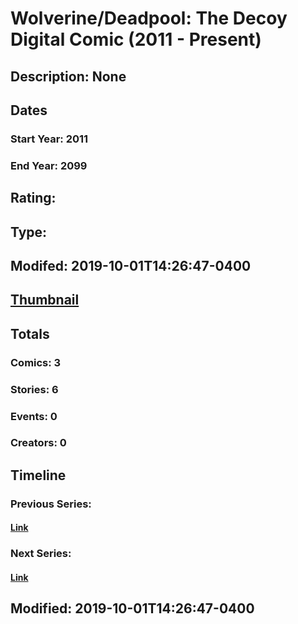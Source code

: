 # Wolverine/Deadpool: The Decoy Digital Comic (2011 - Present)
## Description: None
## Dates
### Start Year: 2011
### End Year: 2099
## Rating: 
## Type: 
## Modifed: 2019-10-01T14:26:47-0400
## [Thumbnail](http://i.annihil.us/u/prod/marvel/i/mg/7/03/5d93621e42922.jpg)
## Totals
### Comics: 3
### Stories: 6
### Events: 0
### Creators: 0
## Timeline
### Previous Series: 
#### [Link]()
### Next Series: 
#### [Link]()
## Modified: 2019-10-01T14:26:47-0400